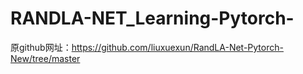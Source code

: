 # RANDLA-NET_Learning-Pytorch-
原github网址：https://github.com/liuxuexun/RandLA-Net-Pytorch-New/tree/master
